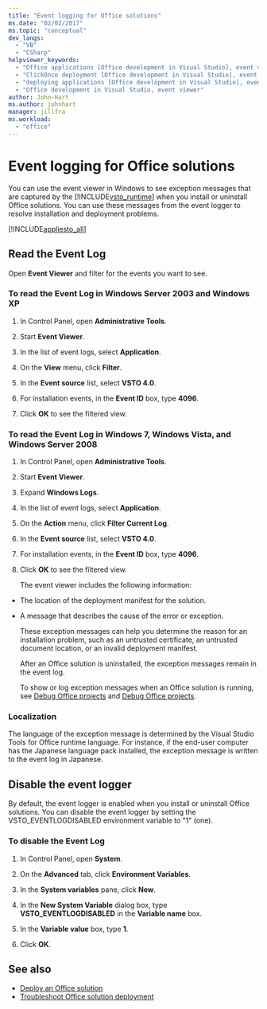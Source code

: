 ```yaml
---
title: "Event logging for Office solutions"
ms.date: "02/02/2017"
ms.topic: "conceptual"
dev_langs:
  - "VB"
  - "CSharp"
helpviewer_keywords:
  - "Office applications [Office development in Visual Studio], event viewer"
  - "ClickOnce deployment [Office development in Visual Studio], event viewer"
  - "deploying applications [Office development in Visual Studio], event viewer"
  - "Office development in Visual Studio, event viewer"
author: John-Hart
ms.author: johnhart
manager: jillfra
ms.workload:
  - "office"
---
```

# Event logging for Office solutions
  You can use the event viewer in Windows to see exception messages that are captured by the [!INCLUDE[vsto_runtime](../vsto/includes/vsto-runtime-md.md)] when you install or uninstall Office solutions. You can use these messages from the event logger to resolve installation and deployment problems.

 [!INCLUDE[appliesto_all](../vsto/includes/appliesto-all-md.md)]

## Read the Event Log
 Open **Event Viewer** and filter for the events you want to see.

### To read the Event Log in Windows Server 2003 and Windows XP

1.  In Control Panel, open **Administrative Tools**.

2.  Start **Event Viewer**.

3.  In the list of event logs, select **Application**.

4.  On the **View** menu, click **Filter**.

5.  In the **Event source** list, select **VSTO 4.0**.

6.  For installation events, in the **Event ID** box, type **4096**.

7.  Click **OK** to see the filtered view.

### To read the Event Log in Windows 7, Windows Vista, and Windows Server 2008

1. In Control Panel, open **Administrative Tools**.

2. Start **Event Viewer**.

3. Expand **Windows Logs**.

4. In the list of event logs, select **Application**.

5. On the **Action** menu, click **Filter Current Log**.

6. In the **Event source** list, select **VSTO 4.0**.

7. For installation events, in the **Event ID** box, type **4096**.

8. Click **OK** to see the filtered view.

   The event viewer includes the following information:

- The location of the deployment manifest for the solution.

- A message that describes the cause of the error or exception.

  These exception messages can help you determine the reason for an installation problem, such as an untrusted certificate, an untrusted document location, or an invalid deployment manifest.

  After an Office solution is uninstalled, the exception messages remain in the event log.

  To show or log exception messages when an Office solution is running, see [Debug Office projects](../vsto/debugging-office-projects.md) and [Debug Office projects](../vsto/debugging-office-projects.md).

### Localization
 The language of the exception message is determined by the Visual Studio Tools for Office runtime language. For instance, if the end-user computer has the Japanese language pack installed, the exception message is written to the event log in Japanese.

## Disable the event logger
 By default, the event logger is enabled when you install or uninstall Office solutions. You can disable the event logger by setting the VSTO_EVENTLOGDISABLED environment variable to "1" (one).

### To disable the Event Log

1.  In Control Panel, open **System**.

2.  On the **Advanced** tab, click **Environment Variables**.

3.  In the **System variables** pane, click **New**.

4.  In the **New System Variable** dialog box, type **VSTO_EVENTLOGDISABLED** in the **Variable name** box.

5.  In the **Variable value** box, type **1**.

6.  Click **OK**.

## See also
- [Deploy an Office solution](../vsto/deploying-an-office-solution.md)
- [Troubleshoot Office solution deployment](../vsto/troubleshooting-office-solution-deployment.md)
